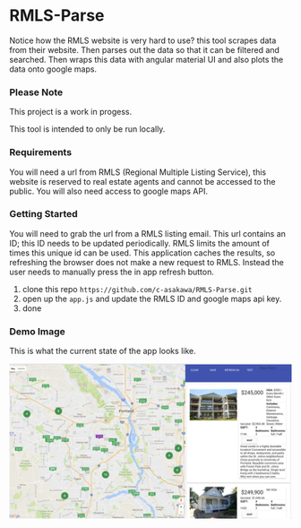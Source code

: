 # RMLS-Parse
Notice how the RMLS website is very hard to use? this tool scrapes data from their website. 
Then parses out the data so that it can be filtered and searched. Then wraps this data with angular material UI and
also plots the data onto google maps.

### Please Note
This project is a work in progess.

This tool is intended to only be run locally.

### Requirements
You will need a url from RMLS (Regional Multiple Listing Service), this website is reserved to real 
estate agents and cannot be accessed to the public. You will also need access to google maps API.

### Getting Started
You will need to grab the url from a RMLS listing email. This url contains an ID; this ID needs to be updated
periodically. RMLS limits the amount of times this unique id can be used. This application caches the results,
so refreshing the browser does not make a new request to RMLS. Instead the user needs to manually press the in app 
refresh button.

1. clone this repo `https://github.com/c-asakawa/RMLS-Parse.git`
2. open up the `app.js` and update the RMLS ID and google maps api key.
3. done


### Demo Image
This is what the current state of the app looks like.

![Demo Image](https://github.com/c-asakawa/RMLS-Parse/blob/master/demoImage.png)


